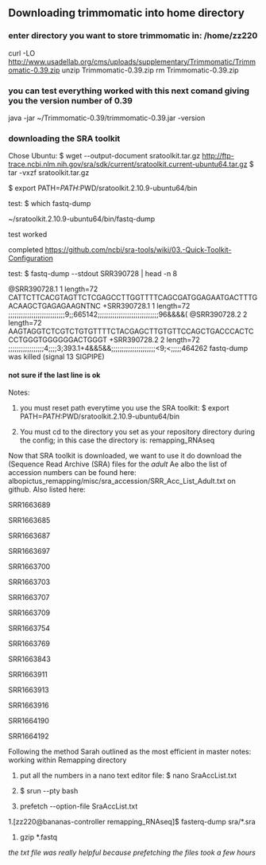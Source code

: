 ## Downloading trimmomatic into home directory
### enter directory you want to store trimmomatic in: /home/zz220
curl -LO http://www.usadellab.org/cms/uploads/supplementary/Trimmomatic/Trimmomatic-0.39.zip
unzip Trimmomatic-0.39.zip
rm Trimmomatic-0.39.zip

### you can test everything worked with this next comand giving you the version number of 0.39
java -jar ~/Trimmomatic-0.39/trimmomatic-0.39.jar -version

### downloading the SRA toolkit
Chose Ubuntu: $ wget --output-document sratoolkit.tar.gz http://ftp-trace.ncbi.nlm.nih.gov/sra/sdk/current/sratoolkit.current-ubuntu64.tar.gz
$ tar -vxzf sratoolkit.tar.gz

$ export PATH=$PATH:$PWD/sratoolkit.2.10.9-ubuntu64/bin

test: $ which fastq-dump

~/sratoolkit.2.10.9-ubuntu64/bin/fastq-dump

test worked

completed https://github.com/ncbi/sra-tools/wiki/03.-Quick-Toolkit-Configuration

test: $ fastq-dump --stdout SRR390728 | head -n 8

@SRR390728.1 1 length=72
CATTCTTCACGTAGTTCTCGAGCCTTGGTTTTCAGCGATGGAGAATGACTTTGACAAGCTGAGAGAAGNTNC
+SRR390728.1 1 length=72
;;;;;;;;;;;;;;;;;;;;;;;;;;;9;;665142;;;;;;;;;;;;;;;;;;;;;;;;;;;;;96&&&&(
@SRR390728.2 2 length=72
AAGTAGGTCTCGTCTGTGTTTTCTACGAGCTTGTGTTCCAGCTGACCCACTCCCTGGGTGGGGGGACTGGGT
+SRR390728.2 2 length=72
;;;;;;;;;;;;;;;;;4;;;;3;393.1+4&&5&&;;;;;;;;;;;;;;;;;;;;;<9;<;;;;;464262
fastq-dump was killed (signal 13 SIGPIPE)

#### not sure if the last line is ok

Notes: 
1. you must reset path everytime you use the SRA toolkit: $ export PATH=$PATH:$PWD/sratoolkit.2.10.9-ubuntu64/bin

1. You must cd to the directory you set as your repository directory during the config; in this case the directory is: remapping_RNAseq

Now that SRA toolkit is downloaded, we want to use it do download the (Sequence Read Archive (SRA) files for the *adult* Ae albo the list of accession numbers can be found here: albopictus_remapping/misc/sra_accession/SRR_Acc_List_Adult.txt on github. Also listed here: 

SRR1663689

SRR1663685

SRR1663687

SRR1663697

SRR1663700

SRR1663703

SRR1663707

SRR1663709

SRR1663754

SRR1663769

SRR1663843

SRR1663911

SRR1663913

SRR1663916

SRR1664190

SRR1664192

Following the method Sarah outlined as the most efficient in master notes: working within Remapping directory

1. put all the numbers in a nano text editor file: $ nano SraAccList.txt

1. $ srun --pty bash

1. prefetch --option-file SraAccList.txt

1.[zz220@bananas-controller remapping_RNAseq]$ fasterq-dump sra/*.sra

1. gzip *.fastq

*the txt file was really helpful because prefetching the files took a few hours*


